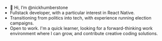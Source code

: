 - 👋 Hi, I’m @nickhumberstone
- Fullstack developer, with a particular interest in React Native.
- Transitioning from politics into tech, with experience running election campaigns.
- Open to work. I'm a quick learner, looking for a forward-thinking work environment where I can grow, and contribute creative coding solutions.

<!---
nickhumberstone/nickhumberstone is a ✨ special ✨ repository because its `README.md` (this file) appears on your GitHub profile.
You can click the Preview link to take a look at your changes.
--->
